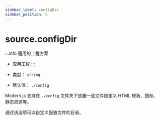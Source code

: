 ```yaml
---
sidebar_label: configDir
sidebar_position: 8
---
```


# source.configDir

:::info 适用的工程方案
* 应用工程
:::

* 类型： `string`
* 默认值： `./config`

Modern.js 支持在 `./config` 文件夹下放置一些文件自定义 HTML 模板、图标、静态资源等。

通过该选项可以自定义配置文件的目录。

<!-- TODO: 文件约定 config/html 和 config/public -->
